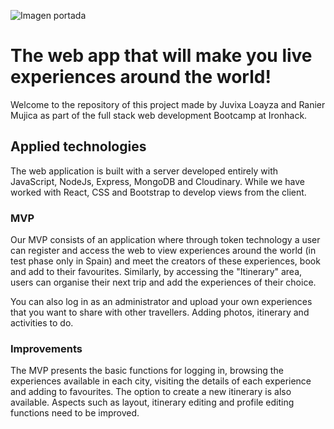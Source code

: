 ![Imagen portada](../final-project-client/src/assets/cabecera%20wanderlust.png)

# The web app that will make you live experiences around the world!

Welcome to the repository of this project made by Juvixa Loayza and Ranier Mujica as part of the full stack web development Bootcamp at Ironhack.

## Applied technologies

The web application is built with a server developed entirely with JavaScript, NodeJs, Express, MongoDB and Cloudinary. While we have worked with React, CSS and Bootstrap to develop views from the client.

### MVP

Our MVP consists of an application where through token technology a user can register and access the web to view experiences around the world (in test phase only in Spain) and meet the creators of these experiences, book and add to their favourites. Similarly, by accessing the "Itinerary" area, users can organise their next trip and add the experiences of their choice.

You can also log in as an administrator and upload your own experiences that you want to share with other travellers. Adding photos, itinerary and activities to do. 


### Improvements

The MVP presents the basic functions for logging in, browsing the experiences available in each city, visiting the details of each experience and adding to favourites. The option to create a new itinerary is also available. Aspects such as layout, itinerary editing and profile editing functions need to be improved. 